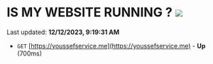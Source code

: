 # IS MY WEBSITE RUNNING ? [![](https://img.shields.io/static/v1?label=Sponsor&message=%E2%9D%A4&logo=GitHub&color=%23fe8e86)](https://github.com/sponsors/<username>)

Last updated: **12/12/2023, 9:19:31 AM**

- `GET` [https://youssefservice.me](https://youssefservice.me) - **Up** (700ms)
